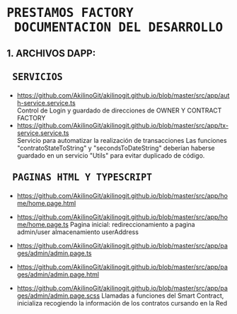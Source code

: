 # <pre>             PRESTAMOS FACTORY<br>        DOCUMENTACION DEL DESARROLLO  
                     
## 1. ARCHIVOS DAPP:
## <pre>             SERVICIOS
  - https://github.com/AkilinoGit/akilinogit.github.io/blob/master/src/app/auth-service.service.ts<br>
      Control de Login y guardado de direcciones de OWNER Y CONTRACT FACTORY
  - https://github.com/AkilinoGit/akilinogit.github.io/blob/master/src/app/tx-service.service.ts<br>
      Servicio para automatizar la realización de transacciones
      Las funciones "contratoStateToString" y "secondsToDateString" deberían haberse guardado en
      un servicio "Utils" para evitar duplicado de código.

## <pre>             PAGINAS HTML Y TYPESCRIPT
  - https://github.com/AkilinoGit/akilinogit.github.io/blob/master/src/app/home/home.page.html
  - https://github.com/AkilinoGit/akilinogit.github.io/blob/master/src/app/home/home.page.ts
      Pagina inicial: redireccionamiento a pagina admin/user almacenamiento userAddress
    
  - https://github.com/AkilinoGit/akilinogit.github.io/blob/master/src/app/pages/admin/admin.page.ts
  - https://github.com/AkilinoGit/akilinogit.github.io/blob/master/src/app/pages/admin/admin.page.html
  - https://github.com/AkilinoGit/akilinogit.github.io/blob/master/src/app/pages/admin/admin.page.scss
      Llamadas a funciones del Smart Contract, inicializa recogiendo la información de los contratos cursando
      en la Red
  
    
